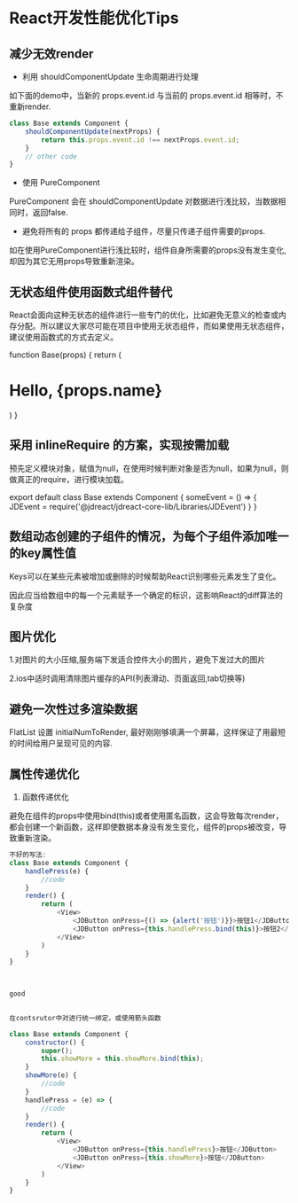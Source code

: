# React开发性能优化Tips

## 减少无效render

* 利用 shouldComponentUpdate 生命周期进行处理

如下面的demo中，当新的 props.event.id 与当前的 props.event.id 相等时，不重新render.

```js
class Base extends Component {
    shouldComponentUpdate(nextProps) {
        return this.props.event.id !== nextProps.event.id;
    }
    // other code
}
```

* 使用 PureComponent

PureComponent 会在 shouldComponentUpdate 对数据进行浅比较，当数据相同时，返回false.

* 避免将所有的 props 都传递给子组件，尽量只传递子组件需要的props.

如在使用PureComponent进行浅比较时，组件自身所需要的props没有发生变化,却因为其它无用props导致重新渲染。
## 无状态组件使用函数式组件替代


React会面向这种无状态的组件进行一些专门的优化，比如避免无意义的检查或内存分配。所以建议大家尽可能在项目中使用无状态组件，而如果使用无状态组件，建议使用函数式的方式去定义。


function Base(props) {
    return (<h1>Hello, {props.name}</h1>)
}


## 采用 inlineRequire 的方案，实现按需加载
 
预先定义模块对象，赋值为null，在使用时候判断对象是否为null，如果为null，则做真正的require，进行模块加载。



export default class Base extends Component {
    someEvent = () => {
        JDEvent = require('@jdreact/jdreact-core-lib/Libraries/JDEvent')
    }
}

## 数组动态创建的子组件的情况，为每个子组件添加唯一的key属性值


Keys可以在某些元素被增加或删除的时候帮助React识别哪些元素发生了变化。

因此应当给数组中的每一个元素赋予一个确定的标识，这影响React的diff算法的复杂度

## 图片优化


1.对图片的大小压缩,服务端下发适合控件大小的图片，避免下发过大的图片



2.ios中适时调用清除图片缓存的API(列表滑动、页面返回,tab切换等)

## 避免一次性过多渲染数据


FlatList 设置 initialNumToRender, 最好刚刚够填满一个屏幕，这样保证了用最短的时间给用户呈现可见的内容.

## 属性传递优化


1. 函数传递优化

避免在组件的props中使用bind(this)或者使用匿名函数，这会导致每次render，都会创建一个新函数，这样即使数据本身没有发生变化，组件的props被改变，导致重新渲染。

 
```js
不好的写法:
class Base extends Component {
    handlePress(e) {
        //code
    }
    render() {
        return (
            <View>
                <JDButton onPress={() => {alert('按钮')}}>按钮1</JDButton>
                <JDButton onPress={this.handlePress.bind(this)}>按钮2</JDButton>
            </View>
        )
    }
}

 

good
 

在contsrutor中对进行统一绑定，或使用箭头函数

class Base extends Component {
    constructor() {
        super();
        this.showMore = this.showMore.bind(this);
    }
    showMore(e) {
        //code
    }
    handlePress = (e) => {
        //code
    }
    render() {
        return (
            <View>
                <JDButton onPress={this.handlePress}>按钮</JDButton>
                <JDButton onPress={this.showMore}>按钮</JDButton>
            </View>
        )
    }
}
```













